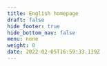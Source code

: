```yaml
---
title: English homepage
draft: false
hide_footer: true
hide_bottom_nav: false
menu: none
weight: 0
date: 2022-02-05T16:59:33.139Z
---
```

